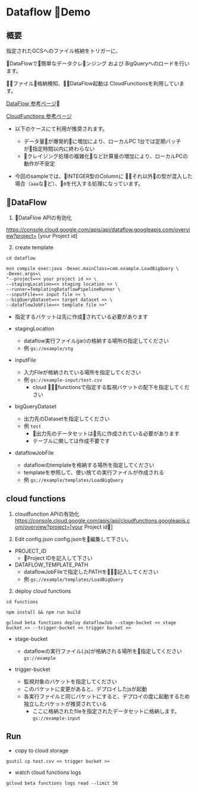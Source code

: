 # Dataflow Demo

## 概要
指定されたGCSへのファイル格納をトリガーに、

DataFlowで簡単なデータクレンジング および
BigQueryへのロードを行います。

ファイル格納検知、DataFlow起動は
CloudFunctionsを利用しています。

[DataFlow 参考ページ](https://cloud.google.com/dataflow/?hl=ja)

[CloudFunctions 参考ページ](https://cloud.google.com/functions/?hl=ja)

* 以下のケースにて利用が推奨されます。
  * データ量が爆発的に増加により、ローカルPC 1台では定期バッチが指定時間以内に終わらない
  * クレイジング処理の複雑化など計算量の増加により、ローカルPCの動作が不安定

* 今回のsampleでは、INTEGER型のColumnに それ以外の型が混入した場合（`aaa`など）、`0`を代入する処理になっています。

## DataFlow

1. DataFlow APIの有効化

https://console.cloud.google.com/apis/api/dataflow.googleapis.com/overview?project= [your Project id]

2. create template

```
cd dataflow
```
```
mvn compile exec:java -Dexec.mainClass=com.example.LoadBigQuery \
-Dexec.args=\
"--project=<< your project id >> \
--stagingLocation=<< staging location >> \
--runner=TemplatingDataflowPipelineRunner \
--inputFile=<< input file >> \
--bigQueryDataset=<< target dataset >> \
--dataflowJobFile=<< template file >>"
```

* 指定するバケットは先に作成されている必要があります

* stagingLocation 
  * dataflow実行ファイル(jar)の格納する場所の指定してください
  * 例 `gs://example/stg`

* inputFile
  * 入力Fileが格納されている場所を指定してください
  * 例 `gs://example-input/test.csv`
    * cloud functionsで指定する監視バケットの配下を指定してください

* bigQueryDataset
  * 出力先のDatasetを指定してください
  * 例 `test`
    * 出力先のデータセットは先に作成されている必要があります
    * テーブルに関しては作成不要です

* dataflowJobFile
  * dataflowのtemplateを格納する場所を指定してください
  * templateを参照して、使い捨ての実行ファイルが作成される
  * 例 `gs://example/templates/LoadBigQuery`

## cloud functions

1. cloudfunction APIの有効化
https://console.cloud.google.com/apis/api/cloudfunctions.googleapis.com/overview?project=[your Project id]

2. Edit config.json
config.jsonを編集して下さい。

* PROJECT_ID
  *  Project IDを記入して下さい
* DATAFLOW_TEMPLATE_PATH 
  *  dataflowJobFileで指定したPATHを記入してください
  *  例 `gs://example/templates/LoadBigQuery`

2. deploy cloud functions

```
cd functions
```
```
npm install && npm run build
```
```
gcloud beta functions deploy dataflowJob --stage-bucket << stage bucket >> --trigger-bucket << trigger bucket >>
```
* stage-bucket
  * dataflowの実行ファイル(.js)が格納される場所を指定してください
`gs://example`

* trigger-bucket
  * 監視対象のバケットを指定してください
  * このバケットに変更があると、デプロイしたjsが起動
  * 各実行ファイルと同じバケットにすると、デプロイの度に起動するため独立したバケットが推奨されている
    * ここに格納されたfileを指定されたデータセットに格納します。
`gs://example-input`

## Run

* copy to cloud storage

```
gsutil cp test.csv << trigger bucket >>
```

* watch cloud functions logs

```
gcloud beta functions logs read --limit 50
```

